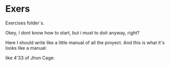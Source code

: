 # Exers
Exercises folder´s.

Okey, I dont know how to start, but i must to doit anyway, right?

Here I should write like a little manual of all the proyect. And this is what it's looks like a manual:

like 4'33 of Jhon Cage:


